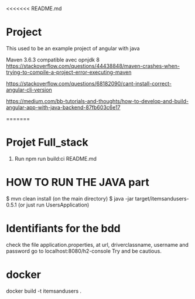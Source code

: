 <<<<<<< README.md
# Project
This used to be an example project of angular with java

Maven 3.6.3 compatible avec opnjdk 8
https://stackoverflow.com/questions/44438848/maven-crashes-when-trying-to-compile-a-project-error-executing-maven

https://stackoverflow.com/questions/68182090/cant-install-correct-angular-cli-version

https://medium.com/bb-tutorials-and-thoughts/how-to-develop-and-build-angular-app-with-java-backend-87fb603c6e17

=======
# Projet Full_stack

1. Run npm run build:ci
 README.md

# HOW TO RUN THE JAVA part

$ mvn clean install (on the main directory)
$ java -jar target/itemsandusers-0.5.1 (or just run UsersApplication)

# Identifiants for the bdd 

check the file application.properties, at url, driverclassname, username and password
go to localhost:8080/h2-console
Try and be cautious.

# docker

docker build -t itemsandusers .



